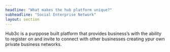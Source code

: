 ```yaml
---
headline: "What makes the hub platform unique?"
subheadline: "Social Enterprise Network"
layout: section
---
```


Hub3c is a purppose built platform that provides business’s with the ability to register on and invite to connect with other businesses creating ypur own private business networks.